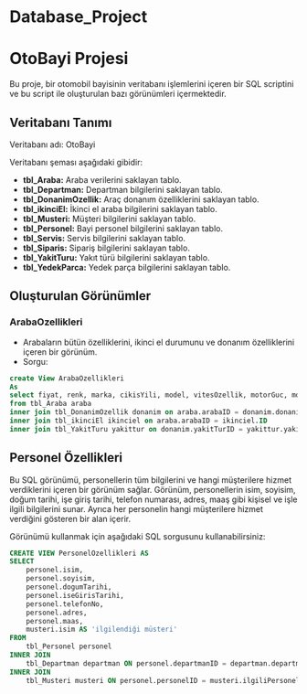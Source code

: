 # Database_Project

# OtoBayi Projesi

Bu proje, bir otomobil bayisinin veritabanı işlemlerini içeren bir SQL scriptini ve bu script ile oluşturulan bazı görünümleri içermektedir.

## Veritabanı Tanımı

Veritabanı adı: OtoBayi

Veritabanı şeması aşağıdaki gibidir:

- **tbl_Araba:** Araba verilerini saklayan tablo.
- **tbl_Departman:** Departman bilgilerini saklayan tablo.
- **tbl_DonanimOzellik:** Araç donanım özelliklerini saklayan tablo.
- **tbl_ikinciEl:** İkinci el araba bilgilerini saklayan tablo.
- **tbl_Musteri:** Müşteri bilgilerini saklayan tablo.
- **tbl_Personel:** Bayi personel bilgilerini saklayan tablo.
- **tbl_Servis:** Servis bilgilerini saklayan tablo.
- **tbl_Siparis:** Sipariş bilgilerini saklayan tablo.
- **tbl_YakitTuru:** Yakıt türü bilgilerini saklayan tablo.
- **tbl_YedekParca:** Yedek parça bilgilerini saklayan tablo.

## Oluşturulan Görünümler

### ArabaOzellikleri
- Arabaların bütün özelliklerini, ikinci el durumunu ve donanım özelliklerini içeren bir görünüm.
- Sorgu:

```sql
create View ArabaOzellikleri
As
select fiyat, renk, marka, cikisYili, model, vitesOzellik, motorGuc, motorHacim, cekisTur, kasaTip, ad as 'yakıt türü', hasarDurum, kmBilgi 
from tbl_Araba araba 
inner join tbl_DonanimOzellik donanim on araba.arabaID = donanim.donanimID 
inner join tbl_ikinciEl ikinciel on araba.arabaID = ikinciel.ID 
inner join tbl_YakitTuru yakittur on donanim.yakitTurID = yakittur.yakitID
```

## Personel Özellikleri 

Bu SQL görünümü, personellerin tüm bilgilerini ve hangi müşterilere hizmet verdiklerini içeren bir görünüm sağlar. Görünüm, personellerin isim, soyisim, doğum tarihi, işe giriş tarihi, telefon numarası, adres, maaş gibi kişisel ve işle ilgili bilgilerini sunar. Ayrıca her personelin hangi müşterilere hizmet verdiğini gösteren bir alan içerir.

Görünümü kullanmak için aşağıdaki SQL sorgusunu kullanabilirsiniz:

```sql
CREATE VIEW PersonelOzellikleri AS
SELECT 
    personel.isim, 
    personel.soyisim, 
    personel.dogumTarihi, 
    personel.iseGirisTarihi, 
    personel.telefonNo, 
    personel.adres, 
    personel.maas, 
    musteri.isim AS 'ilgilendiği müsteri' 
FROM 
    tbl_Personel personel 
INNER JOIN 
    tbl_Departman departman ON personel.departmanID = departman.departmanID 
INNER JOIN 
    tbl_Musteri musteri ON personel.personelID = musteri.ilgiliPersonelID;
```


